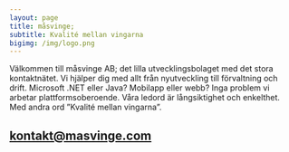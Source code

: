 ```yaml
---
layout: page
title: måsvinge;
subtitle: Kvalité mellan vingarna
bigimg: /img/logo.png
---
```

Välkommen till måsvinge AB; det lilla utvecklingsbolaget med det stora kontaktnätet. Vi hjälper dig med allt från nyutveckling till förvaltning och drift. Microsoft .NET eller Java? Mobilapp eller webb? Inga problem vi arbetar plattformsoberoende. Våra ledord är långsiktighet och enkelthet. Med andra ord ”Kvalité mellan vingarna”.

## <kontakt@masvinge.com>

